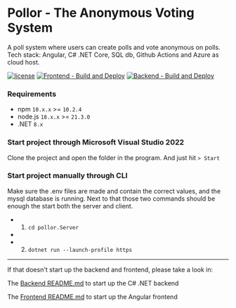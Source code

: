 # Pollor - The Anonymous Voting System

A poll system where users can create polls and vote anonymous on polls. Tech stack: Angular, C# .NET Core, SQL db, Github Actions and Azure as cloud host.

[![license](https://img.shields.io/github/license/devdanielsun/pollor)](https://github.com/devdanielsun/pollor/blob/main/LICENSE.txt)
[![Frontend - Build and Deploy](https://img.shields.io/github/actions/workflow/status/devdanielsun/pollor/azure-static-web-apps-witty-forest-0d354f403.yml?label=Frontend%20-%20Build%20and%20Deploy)](https://github.com/devdanielsun/pollor/actions/workflows/azure-static-web-apps-witty-forest-0d354f403.yml)
[![Backend - Build and Deploy](https://img.shields.io/github/actions/workflow/status/devdanielsun/pollor/main_pollor-backend-windows.yml?label=Backend%20-%20Build%20and%20Deploy)](https://github.com/devdanielsun/pollor/actions/workflows/main_pollor-backend-windows.yml)

### Requirements

* npm `10.x.x` >= `10.2.4`
* node.js `18.x.x` >= `21.3.0`
* .NET `8.x`

### Start project through Microsoft Visual Studio 2022

Clone the project and open the folder in the program. And just hit `> Start`

### Start project manually through CLI
 
Make sure the .env files are made and contain the correct values, and the mysql database is running.
Next to that those two commands should be enough the start both the server and client.
 
- 1. `cd pollor.Server`
-
- 2. `dotnet run --launch-profile https`

---

If that doesn't start up the backend and frontend, please take a look in:

The [Backend README.md](/pollor.Server/README.md) to start up the C# .NET backend

The [Frontend README.md](/pollor.client/README.md) to start up the Angular frontend
